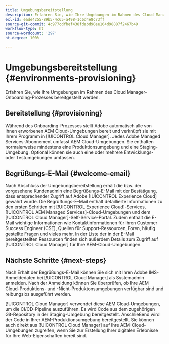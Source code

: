 ```yaml
---
title: Umgebungsbereitstellung
description: Erfahren Sie, wie Ihre Umgebungen im Rahmen des Cloud Manager-Onboarding-Prozesses bereitgestellt werden.
exl-id: eade4255-89b5-4c65-a498-1c6d4e8c73ff
source-git-commit: 4c977cdfbef438fdabd90ee104d98887f2467b49
workflow-type: ht
source-wordcount: '297'
ht-degree: 100%

---
```



# Umgebungsbereitstellung {#environments-provisioning}

Erfahren Sie, wie Ihre Umgebungen im Rahmen des Cloud Manager-Onboarding-Prozesses bereitgestellt werden.

## Bereitstellung {#provisioning}

Während des Onboarding-Prozesses stellt Adobe automatisch alle von Ihnen erworbenen AEM Cloud-Umgebungen bereit und verknüpft sie mit Ihrem Programm in [!UICONTROL Cloud Manager]. Jedes Adobe Managed Services-Abonnement umfasst AEM Cloud-Umgebungen. Sie enthalten normalerweise mindestens eine Produktionsumgebung und eine Staging-Umgebung. Optional können sie auch eine oder mehrere Entwicklungs- oder Testumgebungen umfassen.

## Begrüßungs-E-Mail {#welcome-email}

Nach Abschluss der Umgebungsbereitstellung erhält die bzw. der vorgesehene Kundenadmin eine Begrüßungs-E-Mail mit der Bestätigung, dass entsprechender Zugriff auf Adobe [!UICONTROL Experience Cloud] gewährt wurde. Die Begrüßungs-E-Mail enthält detaillierte Informationen zu den ersten Schritten mit [!UICONTROL Experience Cloud]-Services, [!UICONTROL AEM Managed Services]-Cloud-Umgebungen und dem [!UICONTROL Cloud Manager]-Self-Service-Portal. Zudem enthält die E-Mail wichtige Informationen wie Kontaktinformationen für Ihren Customer Success Engineer (CSE), Quellen für Support-Ressourcen, Foren, häufig gestellte Fragen und vieles mehr. In der Liste der in der E-Mail bereitgestellten Ressourcen finden sich außerdem Details zum Zugriff auf [!UICONTROL Cloud Manager] für Ihre AEM-Cloud-Umgebungen.

## Nächste Schritte {#next-steps}

Nach Erhalt der Begrüßungs-E-Mail können Sie sich mit Ihren Adobe IMS-Anmeldedaten bei [!UICONTROL Cloud Manager] als Systemadmin anmelden. Nach der Anmeldung können Sie überprüfen, ob Ihre AEM Cloud-Produktions- und -Nicht-Produktonsumgebungen verfügbar sind und reibungslos ausgeführt werden.

[!UICONTROL Cloud Manager] verwendet diese AEM Cloud-Umgebungen, um die CI/CD-Pipeline auszuführen. Es wird Code aus dem zugehörigen Git-Repository in der Staging-Umgebung bereitgestellt. Anschließend wird der Code in Ihrer AEM-Produktionsumgebung bereitgestellt. Sie können auch direkt aus [!UICONTROL Cloud Manager] auf Ihre AEM-Cloud-Umgebungen zugreifen, wenn Sie zur Erstellung Ihrer digitalen Erlebnisse für Ihre Web-Eigenschaften bereit sind.
